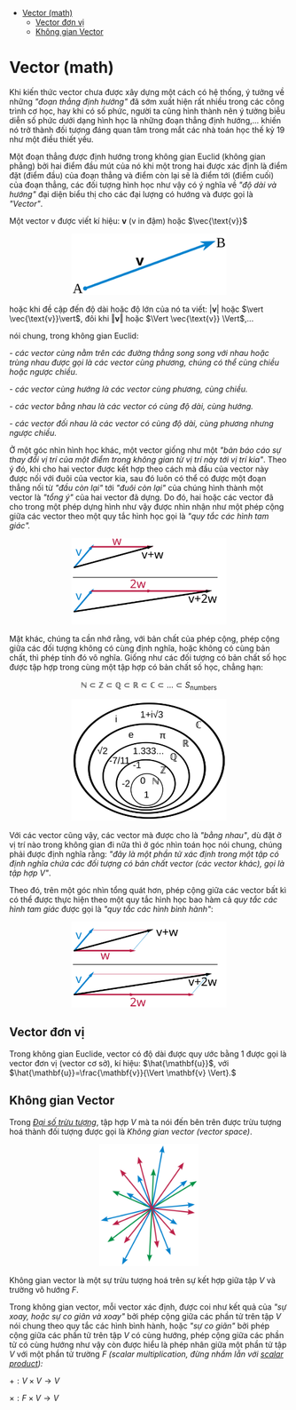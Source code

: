 - [Vector (math)](#vector-math)
  - [Vector đơn vị](#vector-đơn-vị)
  - [Không gian Vector](#không-gian-vector)

# Vector (math)

Khi kiến thức vector chưa được xây dựng một cách có hệ thống, ý tưởng về những *"đoạn thẳng định hướng"* đã sớm xuất hiện rất nhiều trong các công trình cơ học, hay khi có số phức, người ta cũng hình thành nên ý tưởng biễu diễn số phức dưới dạng hình học là những đoạn thẳng định hướng,... khiến nó trở thành đối tượng đáng quan tâm trong mắt các nhà toán học thế kỷ 19 như một điều thiết yếu.

Một đoạn thẳng được định hướng trong không gian Euclid (không gian phẳng) bởi hai điểm đầu mút của nó khi một trong hai được xác định là điểm đặt (điểm đầu) của đoạn thẳng và điểm còn lại sẽ là điểm tới (điểm cuối) của đoạn thẳng, các đối tượng hình học như vậy có ý nghĩa về *"độ dài và hướng"* đại diện biểu thị cho các đại lượng có hướng và được gọi là *"Vector"*.

Một vector v được viết kí hiệu: $\mathbf{v}$ (v in đậm) hoặc $\vec{\text{v}}$

<p align="center"><img src="Vector_from_A_to_B.svg" width="280"/></p>

hoặc khi đề cập đến độ dài hoặc độ lớn của nó ta viết: $\vert \mathbf{v}\vert$ hoặc $\vert \vec{\text{v}}\vert$, đôi khi $\Vert \mathbf{v}\Vert$ hoặc $\Vert \vec{\text{v}} \Vert$,...

nói chung, trong không gian Euclid:

*\- các vector cùng nằm trên các đường thẳng song song với nhau hoặc trùng nhau được gọi là các vector cùng phương, chúng có thể cùng chiều hoặc ngược chiều*.

*\- các vector cùng hướng là các vector cùng phương, cùng chiều.*

*\- các vector bằng nhau là các vector có cùng độ dài, cùng hướng.*

*\- các vector đối nhau là các vector có cùng độ dài, cùng phương nhưng ngược chiều.*

Ở một góc nhìn hình học khác, một vector giống như một *"bản báo cáo sự thay đổi vị trí của một điểm trong không gian từ vị trí này tới vị trí kia"*. Theo ý đó, khi cho hai vector được kết hợp theo cách mà đầu của vector này được nối với đuôi của vector kia, sau đó luôn có thể có được một đoạn thẳng nối từ *"đầu còn lại"* tới *"đuôi còn lại"* của chúng hình thành một vector là *"tổng ý"* của hai vector đã dựng. Do đó, hai hoặc các vector đã cho trong một phép dựng hình như vậy được nhìn nhận như một phép cộng giữa các vector theo một quy tắc hình học gọi là *"quy tắc các hình tam giác".*

<p align="center"><img src="Vector_add_scale_tri.svg" width="280"/></p>

Mặt khác, chúng ta cần nhớ rằng, với bản chất của phép cộng, phép cộng giữa các đối tượng không có cùng định nghĩa, hoặc không có cùng bản chất, thì phép tính đó vô nghĩa. Giống như các đối tượng có bản chất số học được tập hợp trong cùng một tập hợp có bản chất số học, chẳng hạn: 

$$\mathbb{N}\subset\mathbb{Z}\subset\mathbb{Q}\subset\mathbb{R}\subset\mathbb{C}\subset...\subset S_\text{numbers}$$

<p align="center"><img src="NumberSetinC.svg" width="280"/></p>

Với các vector cũng vậy, các vector mà được cho là *"bằng nhau"*, dù đặt ở vị trí nào trong không gian đi nữa thì ở góc nhìn toán học nói chung, chúng phải được định nghĩa rằng: *"đây là một phần tử xác định trong một tập có định nghĩa chứa các đối tượng có bản chất vector (các vector khác), gọi là tập hợp* $V$*"*.

Theo đó, trên một góc nhìn tổng quát hơn, phép cộng giữa các vector bất kì có thể được thực hiện theo một quy tắc hình học bao hàm cả *quy tắc các hình tam giác* được gọi là *"quy tắc các hình bình hành"*:

<p align="center"><img src="Vector_add_scale.svg" width="280"/></p>

## Vector đơn vị

Trong không gian Euclide, vector có độ dài được quy ước bằng 1 được gọi là vector đơn vị (vector cơ sở), kí hiệu: $\hat{\mathbf{u}}$, với $\hat{\mathbf{u}}=\frac{\mathbf{v}}{\Vert \mathbf{v} \Vert}.$

## Không gian Vector

Trong [*Đại số trừu tượng*](https://en.wikipedia.org/wiki/Abstract_algebra), tập hợp $V$ mà ta nói đến bên trên được trừu tượng hoá thành đối tượng được gọi là *Không gian vector (vector space)*.

<p align="center"><img src="Vector_space_illust.svg"
 width="180"/></p>

Không gian vector là một sự trừu tượng hoá trên sự kết hợp giữa tập $V$ và trường vô hướng $F.$

Trong không gian vector, mỗi vector xác định, được coi như kết quả của *"sự xoay, hoặc sự co giãn và xoay"* bởi phép cộng giữa các phần tử trên tập $V$ nói chung theo quy tắc các hình bình hành, hoặc *"sự co giãn"* bởi phép cộng giữa các phần tử trên tập $V$ có cùng hướng, phép cộng giữa các phần tử có cùng hướng như vậy còn được hiểu là phép nhân giữa một phần tử tập $V$ với một phần tử trường $F$ *(scalar multiplication, đừng nhầm lẫn với [scalar product](#)):*

$+:V\times V \rightarrow V$

$\times: F\times V \rightarrow V$